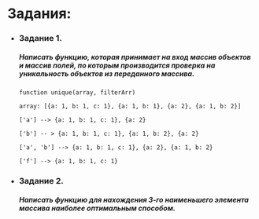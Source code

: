 # Задания:
* ### Задание 1.
  ##### Написать функцию, которая принимает на вход массив объектов и массив полей, по которым производится проверка на уникальность объектов из переданного массива.
  `function unique(array, filterArr)`
  
  `array: [{a: 1, b: 1, c: 1}, {a: 1, b: 1}, {a: 2}, {a: 1, b: 2}]`
  
  `['a'] --> {a: 1, b: 1, c: 1}, {a: 2}`
  
  `['b'] -- > {a: 1, b: 1, c: 1}, {a: 1, b: 2}, {a: 2}`
  
  `['a', 'b'] --> {a: 1, b: 1, c: 1}, {a: 2}, {a: 1, b: 2}`
  
  `['f'] --> {a: 1, b: 1, c: 1}`

* ### Задание 2.
  ##### Написать функцию для нахождения 3-го наименьшего элемента массива наиболее оптимальным способом.